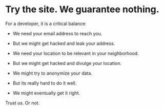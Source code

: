 # Try the site. We guarantee nothing.

For a developer, it is a critical balance:
* We need your email address to reach you.
* But we might get hacked and leak your address.

* We need your location to be relevant in your neighborhood.
* But we might get hacked and divulge your location.

* We might try to anonymize your data.
* But its really hard to do it well.

* We might eventually get it right.

Trust us. Or not. 
